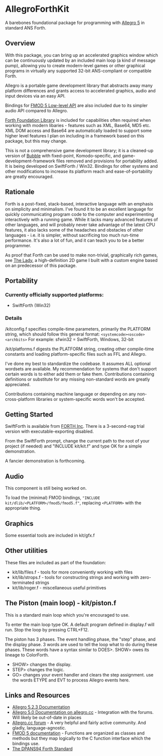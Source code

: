# AllegroForthKit

A barebones foundational package for programming with [Allegro 5](http://liballeg.org/) in standard ANS Forth.

## Overview

With this package, you can bring up an accelerated graphics window which can be continuously updated by an included main loop (a kind of message pump), allowing you to create modern-level games or other graphical programs in virtually any supported 32-bit ANS-compliant or compatible Forth.

Allegro is a portable game development library that abstracts away many platform differences and grants access to accelerated graphics, audio and input devices via an easy API.

Bindings for [FMOD 5 Low-level API](http://www.fmod.org/documentation/#content/generated/lowlevel_api.html) are also included due to its simpler audio API compared to Allegro.

[Forth Foundation Library](http://soton.mpeforth.com/flag/ffl/index.html) is included for capabilities often required when working with modern libaries - features such as XML, Base64, MD5 etc.  XML DOM access and Base64 are automatically loaded to support some higher level features I plan on including in a framework based on this package, but this may change.

This is not a comprehensive game development library; it is a cleaned-up version of [Bubble](http://github.com/rogerlevy/bubble/) with fixed-point, Komodo-specific, and game-development-framework files removed and provisions for portability added.  It is being developed on SwiftForth / Win32.  Bindings for other systems and other modifications to increase its platform reach and ease-of-portability are greatly encouraged.

## Rationale

Forth is a post-fixed, stack-based, interactive language with an emphasis on simplicity and minimalism.   I've found it to be an excellent language for quickly communicating program code to the computer and experimenting interactively with a running game.  While it lacks many advanced features of other languages, and will probably never take advantage of the latest CPU features, it also lacks some of the headaches and obstacles of other languages - i.e. it is simpler, without sacrificing too much run-time performance.  It's also a lot of fun, and it can teach you to be a better programmer.

As proof that Forth can be used to make non-trivial, graphically rich games, see [The Lady](http://store.steampowered.com/app/341060/The_Lady/), a high-definition 2D game I built with a custom engine based on an predecessor of this package.

## Portability

### Currently officially supported platforms:

- SwiftForth (Win32)

### Details

/kitconfig.f specifies compile-time parameters, primarily the PLATFORM string, which should follow this general format:
    `<systemcode><oscode><archbits>`
    For example: sfwin32 = SwiftForth, Windows, 32-bit

/kit/platforms.f digests the PLATFORM string, creating other compile-time constants and loading platform-specific files such as FFL and Allegro.

I've done my best to standardize the codebase.  It assumes ALL optional wordsets are available.  My recommendation for systems that don't support certain words is to either add them or fake them.  Contributions containing definitions or substitute for any missing non-standard words are greatly appreciated.

Contributions containing machine language or depending on any non-cross-platform libraries or system-specific words won't be accepted.

## Getting Started

SwiftForth is available from [FORTH Inc](www.forth.com).  There is a 3-second-nag trial version with executable-exporting disabled.

From the SwiftForth prompt, change the current path to the root of your project (if needed) and "INCLUDE kit/kit.f" and type OK for a simple demonstration.

A fancier demonstration is forthcoming.

## Audio

This component is still being worked on.

To load the (minimal) FMOD bindings, `"INCLUDE kit/dlib/<PLATFORM>/fmod5/fmod5.f"`, replacing `<PLATFORM>` with the appropriate thing.

## Graphics

Some essential tools are included in kit/gfx.f

## Other utilities

These files are included as part of the foundation:

- kit/lib/files.f - tools for more conveniently working with files
- kit/lib/strops.f - tools for constructing strings and working with zero-terminated strings
- kit/lib/roger.f - miscellaneous useful primitives

## The Piston (main loop) - kit/piston.f

This is a standard main loop which you're encouraged to use.

To enter the main loop type OK.  A default program defined in display.f will run.  Stop the loop by pressing CTRL+F12.

The piston has 3 phases.  The event handling phase, the "step" phase, and the display phase.  3 words are used to tell the loop what to do during these phases.  These words have a syntax similar to DOES>.  SHOW> owes its lineage to ColorForth.

- SHOW> changes the display.
- STEP> changes the logic.
- GO> changes your event handler and clears the step assignment.  use the words ETYPE and EVT to process Allegro events here.

## Links and Resources

- [Allegro 5.2.3 Documentation](http://liballeg.org/a5docs/5.2.3/)
- [Allegro 5.0 Documentation on allegro.cc](https://www.allegro.cc/manual/5/) - Integration with the forums. Will likely be out-of-date in places
- [Allegro.cc forum](https://www.allegro.cc/forums) - A very helpful and fairly active community.  And gladly, language-agnostic.
- [FMOD 5 documentation](http://www.fmod.org/documentation/#content/generated/lowlevel_api.html) - Functions are organized as classes and methods but they map logically to the C function interface which the bindings use.
- [The DPANS94 Forth Standard](http://dl.forth.com/sitedocs/dpans94.pdf)
